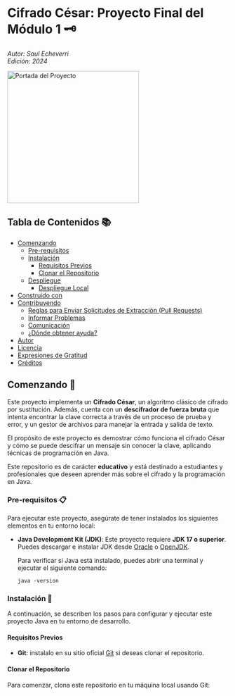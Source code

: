 # Cifrado César: Proyecto Final del Módulo 1 🗝️

_Autor: Saul Echeverri_   
_Edición: 2024_

<img src="https://example.com/proyecto_imagen.jpg" width="300px" alt="Portada del Proyecto">

## Tabla de Contenidos 📚

- [Comenzando](#comenzando)
    - [Pre-requisitos](#pre-requisitos)
    - [Instalación](#instalación)
        - [Requisitos Previos](#requisitos-previos)
        - [Clonar el Repositorio](#clonar-el-repositorio)
    - [Despliegue](#despliegue)
        - [Despliegue Local](#despliegue-local)
- [Construido con](#construido-con)
- [Contribuyendo](#contribuyendo)
    - [Reglas para Enviar Solicitudes de Extracción (Pull Requests)](#reglas-para-enviar-solicitudes-de-extracción-pull-requests-)
    - [Informar Problemas](#informar-problemas)
    - [Comunicación](#comunicación)
    - [¿Dónde obtener ayuda?](#dónde-obtener-ayuda)
- [Autor](#autor)
- [Licencia](#licencia)
- [Expresiones de Gratitud](#expresiones-de-gratitud)
- [Créditos](#créditos)

## Comenzando 🚀

Este proyecto implementa un **Cifrado César**, un algoritmo clásico de cifrado por sustitución. Además, cuenta con un **descifrador de fuerza bruta** que intenta encontrar la clave correcta a través de un proceso de prueba y error, y un gestor de archivos para manejar la entrada y salida de texto.

El propósito de este proyecto es demostrar cómo funciona el cifrado César y cómo se puede descifrar un mensaje sin conocer la clave, aplicando técnicas de programación en Java.

Este repositorio es de carácter **educativo** y está destinado a estudiantes y profesionales que deseen aprender más sobre el cifrado y la programación en Java.

### Pre-requisitos 📋

Para ejecutar este proyecto, asegúrate de tener instalados los siguientes elementos en tu entorno local:

- **Java Development Kit (JDK)**: Este proyecto requiere **JDK 17 o superior**. Puedes descargar e instalar JDK desde [Oracle](https://www.oracle.com/java/technologies/javase-downloads.html) o [OpenJDK](https://adoptopenjdk.net/).

  Para verificar si Java está instalado, puedes abrir una terminal y ejecutar el siguiente comando:

   ```shell
   java -version

### Instalación 🔧
A continuación, se describen los pasos para configurar y ejecutar este proyecto Java en tu entorno de desarrollo.

#### Requisitos Previos
- **Git**: instalalo en su sitio oficial [Git](https://git-scm.com/) si deseas clonar el repositorio.

#### Clonar el Repositorio

Para comenzar, clona este repositorio en tu máquina local usando Git:

